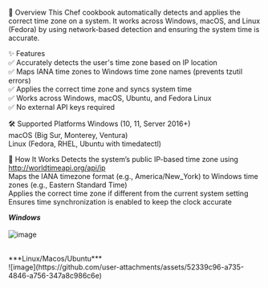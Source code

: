 📌 Overview
This Chef cookbook automatically detects and applies the correct time zone on a system. It works across Windows, macOS, and Linux (Fedora) by using network-based detection and ensuring the system time is accurate.

✨ Features
<br />
✅ Accurately detects the user's time zone based on IP location
<br />
✅ Maps IANA time zones to Windows time zone names (prevents tzutil errors)
<br />
✅ Applies the correct time zone and syncs system time
<br />
✅ Works across Windows, macOS, Ubuntu, and Fedora Linux
<br />
✅ No external API keys required
<br />

🛠 Supported Platforms
Windows (10, 11, Server 2016+)
<br />
macOS (Big Sur, Monterey, Ventura)
<br />
Linux (Fedora, RHEL, Ubuntu with timedatectl)

📜 How It Works
Detects the system’s public IP-based time zone using http://worldtimeapi.org/api/ip
<br />
Maps the IANA timezone format (e.g., America/New_York) to Windows time zones (e.g., Eastern Standard Time)
<br />
Applies the correct time zone if different from the current system setting
<br />
Ensures time synchronization is enabled to keep the clock accurate

***Windows***
<br />
<br />
![image](https://github.com/user-attachments/assets/8d09df7b-0bf2-41f9-979d-7cc44943f519)

<br />
***Linux/Macos/Ubuntu***
<br />
![image](https://github.com/user-attachments/assets/52339c96-a735-4846-a756-347a8c986c6e)

